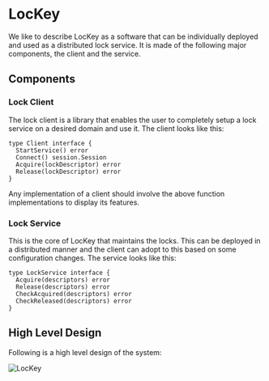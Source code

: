 # LocKey

We like to describe LocKey as a software that can be individually deployed and used as a distributed lock service. It is made of the following major components, the client and the service.

## Components
### Lock Client
The lock client is a library that enables the user to completely setup a lock service on a desired domain and use it. The client looks like this:
```
type Client interface {
  StartService() error
  Connect() session.Session
  Acquire(lockDescriptor) error
  Release(lockDescriptor) error
}
```

Any implementation of a client should involve the above function implementations to display its features.


### Lock Service

This is the core of LocKey that maintains the locks. This can be deployed in a distributed manner and the client can adopt to this based on some configuration changes.
The service looks like this:
```
type LockService interface {
  Acquire(descriptors) error
  Release(descriptors) error
  CheckAcquired(descriptors) error
  CheckReleased(descriptors) error
}
```
## High Level Design

Following is a high level design of the system:

![LocKey](https://github.com/SystemBuilders/LocKey/blob/master/LocKey.png?raw=true)

